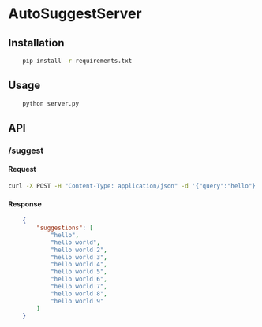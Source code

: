# AutoSuggestServer

<!-- Python Flask based -->

## Installation
    
```bash
    pip install -r requirements.txt
```

## Usage

```bash
    python server.py
```

## API

### /suggest

#### Request

```bash
curl -X POST -H "Content-Type: application/json" -d '{"query":"hello"}' http://localhost:5000/suggest
```

#### Response

```json
    {
        "suggestions": [
            "hello",
            "hello world",
            "hello world 2",
            "hello world 3",
            "hello world 4",
            "hello world 5",
            "hello world 6",
            "hello world 7",
            "hello world 8",
            "hello world 9"
        ]
    }
```
